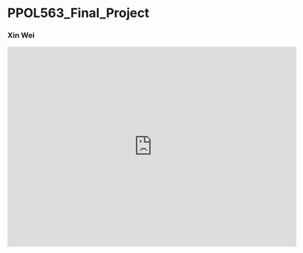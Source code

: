 # PPOL563_Final_Project

### Xin Wei
         
<iframe seamless frameborder="0" src="https://public.tableau.com/views/Class_Tableau_Workbook_16084402257610/Heatmap?:language=zh-Hans&:retry=yes&:display_count=y&:origin=viz_share_link" width='650' height='450' scrolling='yes'></iframe>

